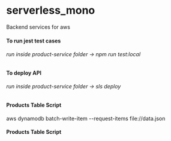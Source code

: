 # serverless_mono
Backend services for aws

#### To run jest test cases
###### run inside product-service folder -> npm run test:local

#### To deploy API
###### run inside product-service folder -> sls deploy


#### Products Table Script 
aws dynamodb batch-write-item --request-items file://data.json    

#### Products Table Script 
